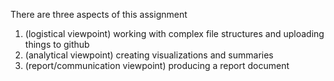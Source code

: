 There are three aspects of this assignment
1. (logistical viewpoint) working with complex file structures and uploading things to github
2. (analytical viewpoint) creating visualizations and summaries
3. (report/communication viewpoint) producing a report document